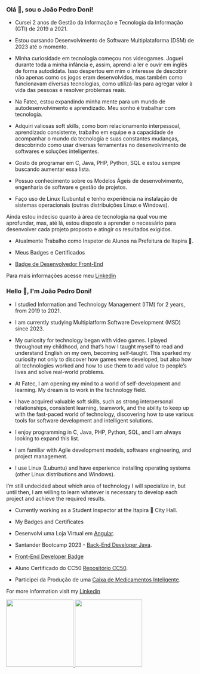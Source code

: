 ### Olá 👋, sou o João Pedro Doni!
* Cursei 2 anos de Gestão da Informação e Tecnologia da Informação (GTI) de 2019 a 2021.

* Estou cursando Desenvolvimento de Software Multiplataforma (DSM) de 2023 até o momento.

* Minha curiosidade em tecnologia começou nos videogames. Joguei durante toda a minha infância e, assim, aprendi a ler e ouvir em inglês de forma autodidata. Isso despertou em mim o interesse de descobrir não apenas como os jogos eram desenvolvidos, mas também como funcionavam diversas tecnologias,  como utilizá-las para agregar valor à vida das pessoas e resolver problemas reais.

* Na Fatec, estou expandindo minha mente para um mundo de autodesenvolvimento e aprendizado. Meu sonho é trabalhar com tecnologia.

* Adquiri valiosas soft skills, como bom relacionamento interpessoal, aprendizado consistente, trabalho em equipe e a capacidade de acompanhar o mundo da tecnologia e suas constantes mudanças, descobrindo como usar diversas ferramentas no desenvolvimento de softwares e soluções inteligentes.

* Gosto de programar em C, Java, PHP, Python, SQL e estou sempre buscando aumentar essa lista.

* Possuo conhecimento sobre os Modelos Ágeis de desenvolvimento, engenharia de software e gestão de projetos.

* Faço uso de Linux (Lubuntu) e tenho experiência na instalação de sistemas operacionais (outras distribuições Linux e Windows).

Ainda estou indeciso quanto à área de tecnologia na qual vou me aprofundar, mas, até lá, estou disposto a aprender o necessário para desenvolver cada projeto proposto e atingir os resultados exigidos.

* Atualmente Trabalho como Inspetor de Alunos na Prefeitura de Itapira 🏫.

* Meus Badges e Certificados
* [Badge de Desenvolvedor Front-End](https://siga.cps.sp.gov.br/cartorio/autenticador.aspx?922a529e-9344-43bc-b9c7-7456b5e1b1a5)


Para mais informações acesse meu [Linkedin](https://br.linkedin.com/in/jo%C3%A3o-pedro-doni?trk=public_profile_browsemap)


### Hello 👋, I'm João Pedro Doni!
* I studied Information and Technology Management (ITM) for 2 years, from 2019 to 2021.

* I am currently studying Multiplatform Software Development (MSD) since 2023.

* My curiosity for technology began with video games. I played throughout my childhood, and that’s how I taught myself to read and understand English on my own, becoming self-taught. This sparked my curiosity not only to discover how games were developed, but also how all technologies worked and how to use them to add value to people’s lives and solve real-world problems.

* At Fatec, I am opening my mind to a world of self-development and learning. My dream is to work in the technology field.

* I have acquired valuable soft skills, such as strong interpersonal relationships, consistent learning, teamwork, and the ability to keep up with the fast-paced world of technology, discovering how to use various tools for software development and intelligent solutions.

* I enjoy programming in C, Java, PHP, Python, SQL, and I am always looking to expand this list.

* I am familiar with Agile development models, software engineering, and project management.

* I use Linux (Lubuntu) and have experience installing operating systems (other Linux distributions and Windows).

I’m still undecided about which area of technology I will specialize in, but until then, I am willing to learn whatever is necessary to develop each project and achieve the required results.

* Currently working as a Student Inspector at the Itapira 🏫 City Hall.

* My Badges and Certificates
* Desenvolvi uma Loja Virtual em [Angular](https://github.com/DoniJoao/ProWayComputers).
* Santander Bootcamp 2023 - [Back-End Developer Java](https://github.com/DoniJoao/SantanderBootcamp2023-BackendJava).
* [Front-End Developer Badge](https://siga.cps.sp.gov.br/cartorio/autenticador.aspx?922a529e-9344-43bc-b9c7-7456b5e1b1a5)
* Aluno Certificado do CC50 [Repositório CC50](https://github.com/DoniJoao/CC50---O-Curso-de-Ciencia-da-Computacao-de-Harvard-no-Brasil).
* Participei da Produção de uma [Caixa de Medicamentos Inteligente](https://github.com/DoniJoao/smart-pill-box).

For more information visit my [Linkedin](https://br.linkedin.com/in/jo%C3%A3o-pedro-doni?trk=public_profile_browsemap)

<div>
<a href="https://github.com/seu-usuário-aqui">
<img loading="lazy" height="180em" src="https://github-readme-stats.vercel.app/api/top-langs/?username=DoniJoao&layout=compact&langs_count=7&theme=dracula"/>
<img loading="lazy" height="180em" src="https://github-readme-stats.vercel.app/api?username=DoniJoao&show_icons=true&theme=dracula&include_all_commits=true&count_private=true"/>
</div>


